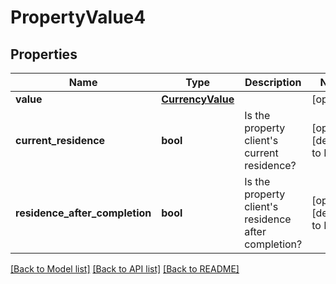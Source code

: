 # PropertyValue4

## Properties
Name | Type | Description | Notes
------------ | ------------- | ------------- | -------------
**value** | [**CurrencyValue**](CurrencyValue.md) |  | [optional] 
**current_residence** | **bool** | Is the property client&#x27;s current residence? | [optional] [default to False]
**residence_after_completion** | **bool** | Is the property client&#x27;s residence after completion? | [optional] [default to False]

[[Back to Model list]](../README.md#documentation-for-models) [[Back to API list]](../README.md#documentation-for-api-endpoints) [[Back to README]](../README.md)

